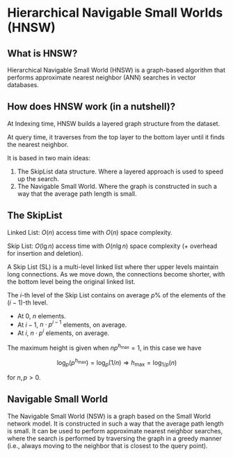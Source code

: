 # Hierarchical Navigable Small Worlds (HNSW)

## What is HNSW?

Hierarchical Navigable Small World (HNSW) is a graph-based algorithm that performs approximate nearest neighbor (ANN) searches in vector databases.

## How does HNSW work (in a nutshell)?

At Indexing time, HNSW builds a layered graph structure from the dataset. 

At query time, it traverses from the top layer to the bottom layer until it finds the nearest neighbor.

It is based in two main ideas:
1. The SkipList data structure. Where a layered approach is used to speed up the search.
2. The Navigable Small World. Where the graph is constructed in such a way that the average path length is small.

## The SkipList

Linked List: $O(n)$ access time with $O(n)$ space complexity.

Skip List: $O(\lg n)$ access time with $O(n\lg n)$ space complexity (+ overhead for insertion and deletion).

A Skip List (SL) is a multi-level linked list where ther upper levels maintain long connections. As we move down, the connections become shorter, with the bottom level being the original linked list.

The $i$-th level of the Skip List contains on average  $p$% of the elements of the $(i-1)$-th level.
- At 0, $n$ elements.
- At $i-1$, $n \cdot p^{i-1}$ elements, on average.
- At $i$, $n \cdot p^i$ elements, on average.

The maximum height is given when $n p^{h_\text{max}}  = 1$, in this case we have

$$\log_p(p^{h_\text{max}}) = \log_p(1/n) \Rightarrow {h_\text{max}} = \log_{1/p}(n)$$

for $n, p > 0$.

## Navigable Small World

The Navigable Small World (NSW) is a graph based on the Small World network model. It is constructed in such a way that the average path length is small. It can be used to perform approximate nearest neighbor searches, where the search is performed by traversing the graph in a greedy manner (i.e., always moving to the neighbor that is closest to the query point).

